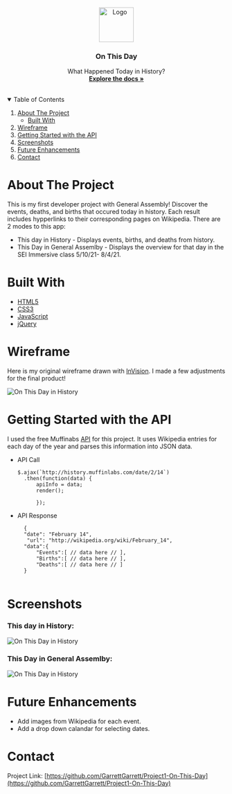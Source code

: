 
<!-- PROJECT LOGO -->
<br />
<p align="center">
  <a href="https://github.com/GarrettGarrett/Project1-On-This-Day">
    <img src="https://images.emojiterra.com/twitter/512px/1f5d3.png" alt="Logo" width="80" height="80">
  </a>

  <h3 align="center">On This Day</h3>

  <p align="center">
    What Happened Today in History?
    <br />
    <a href="https://github.com/GarrettGarrett/Project1-On-This-Day"><strong>Explore the docs »</strong></a>
    <br />
    <br />
  </p>
</p>



<!-- TABLE OF CONTENTS -->
<details open="open">
  <summary>Table of Contents</summary>
  <ol>
    <li>
      <a href="#about-the-project">About The Project</a>
      <ul>
        <li><a href="#built-with">Built With</a></li>
      </ul>
    </li>
    <li>
      <a href="#wireframe">Wireframe</a>
    </li>
    <li><a href="#getting-started-with-the-api">Getting Started with the API</a></li>
    <li><a href="#screenshots">Screenshots</a></li>
     <li><a href="#future-enhancements">Future Enhancements</a></li>
    <li><a href="#contact">Contact</a></li>
  </ol>
</details>



<!-- ABOUT THE PROJECT -->
# About The Project

This is my first developer project with General Assembly! Discover the events, deaths, and births that occured today in history.  Each result includes hypperlinks to their corresponding pages on Wikipedia.  There are 2 modes to this app: 
* This day in History - Displays events, births, and deaths from history.
* This Day in General Assemlby  - Displays the overview for that day in the SEI Immersive class 5/10/21- 8/4/21.

# Built With

* [HTML5](https://developer.mozilla.org/en-US/docs/Glossary/HTML5)
* [CSS3](https://developer.mozilla.org/en-US/docs/Web/CSS)
* [JavaScript](https://www.javascript.com/)
* [jQuery](https://jquery.com/)


# Wireframe

Here is my original wireframe drawn with [InVision](https://www.invisionapp.com/).  I made a few adjustments for the final product!

![On This Day in History](imgs/wireframe.png)


<!-- API -->
# Getting Started with the API
I used the free Muffinabs [API](http://history.muffinlabs.com/#api) for this project.  It uses Wikipedia entries for each day of the year and parses this information into JSON data.

* API Call
  ```
  $.ajax(`http://history.muffinlabs.com/date/2/14`)
    .then(function(data) { 
        apiInfo = data;
        render();
        
        });
  ```
* API Response
  ```
    {
    "date": "February 14",
     "url": "http://wikipedia.org/wiki/February_14",
    "data":{
        "Events":[ // data here // ],
        "Births":[ // data here // ],
        "Deaths":[ // data here // ]
    }
    
  ```

<!-- USAGE EXAMPLES -->
# Screenshots
### This day in History:
![On This Day in History](imgs/History.png)

### This Day in General Assemlby:
![On This Day in History](imgs/GA.png)


# Future Enhancements
* Add images from Wikipedia for each event.
* Add a drop down calandar for selecting dates.




<!-- CONTACT -->
# Contact
Project Link: [https://github.com/GarrettGarrett/Project1-On-This-Day](https://github.com/GarrettGarrett/Project1-On-This-Day)

